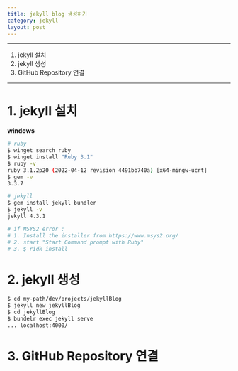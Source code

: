 ```yaml
---
title: jekyll blog 생성하기
category: jekyll
layout: post
---
```


***

1. jekyll 설치
2. jekyll 생성
3. GitHub Repository 연결

***

# 1. jekyll 설치

**windows**
```bash
# ruby
$ winget search ruby
$ winget install "Ruby 3.1"
$ ruby -v
ruby 3.1.2p20 (2022-04-12 revision 4491bb740a) [x64-mingw-ucrt]
$ gem -v
3.3.7

# jekyll
$ gem install jekyll bundler
$ jekyll -v
jekyll 4.3.1

# if MSYS2 error :
# 1. Install the installer from https://www.msys2.org/
# 2. start "Start Command prompt with Ruby"
# 3. $ ridk install
```

# 2. jekyll 생성

```bash
$ cd my-path/dev/projects/jekyllBlog
$ jekyll new jekyllBlog
$ cd jekyllBlog
$ bundelr exec jekyll serve
... localhost:4000/
```

# 3. GitHub Repository 연결